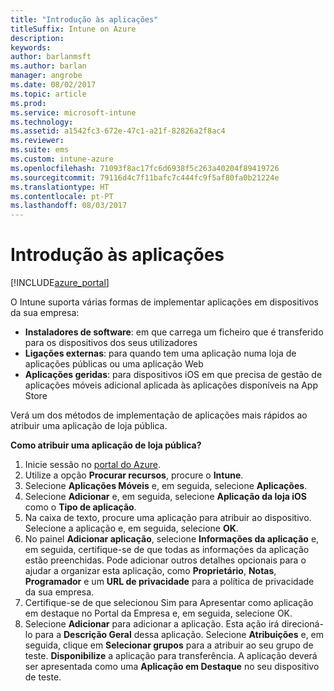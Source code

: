 ```yaml
---
title: "Introdução às aplicações"
titleSuffix: Intune on Azure
description: 
keywords: 
author: barlanmsft
ms.author: barlan
manager: angrobe
ms.date: 08/02/2017
ms.topic: article
ms.prod: 
ms.service: microsoft-intune
ms.technology: 
ms.assetid: a1542fc3-672e-47c1-a21f-82826a2f8ac4
ms.reviewer: 
ms.suite: ems
ms.custom: intune-azure
ms.openlocfilehash: 71093f8ac17fc6d6938f5c263a40204f89419726
ms.sourcegitcommit: 79116d4c7f11bafc7c444fc9f5af80fa0b21224e
ms.translationtype: HT
ms.contentlocale: pt-PT
ms.lasthandoff: 08/03/2017
---
```

# <a name="getting-started-with-apps"></a>Introdução às aplicações

[!INCLUDE[azure_portal](./includes/azure_portal.md)]

O Intune suporta várias formas de implementar aplicações em dispositivos da sua empresa:

* **Instaladores de software**: em que carrega um ficheiro que é transferido para os dispositivos dos seus utilizadores
* __Ligações externas__: para quando tem uma aplicação numa loja de aplicações públicas ou uma aplicação Web
* **Aplicações geridas**: para dispositivos iOS em que precisa de gestão de aplicações móveis adicional aplicada às aplicações disponíveis na App Store

Verá um dos métodos de implementação de aplicações mais rápidos ao atribuir uma aplicação de loja pública.

__Como atribuir uma aplicação de loja pública?__

1. Inicie sessão no [portal do Azure](https://portal.azure.com).
2. Utilize a opção **Procurar recursos**, procure o **Intune**.
3. Selecione **Aplicações Móveis** e, em seguida, selecione **Aplicações**.
4. Selecione **Adicionar** e, em seguida, selecione **Aplicação da loja iOS** como o **Tipo de aplicação**.
5. Na caixa de texto, procure uma aplicação para atribuir ao dispositivo. Selecione a aplicação e, em seguida, selecione **OK**.
6. No painel **Adicionar aplicação**, selecione **Informações da aplicação** e, em seguida, certifique-se de que todas as informações da aplicação estão preenchidas. Pode adicionar outros detalhes opcionais para o ajudar a organizar esta aplicação, como **Proprietário**, **Notas**, **Programador** e um **URL de privacidade** para a política de privacidade da sua empresa.
7. Certifique-se de que selecionou Sim para Apresentar como aplicação em destaque no Portal da Empresa e, em seguida, selecione OK.
8. Selecione **Adicionar** para adicionar a aplicação. Esta ação irá direcioná-lo para a **Descrição Geral** dessa aplicação. Selecione **Atribuições** e, em seguida, clique em **Selecionar grupos** para a atribuir ao seu grupo de teste. **Disponibilize** a aplicação para transferência. A aplicação deverá ser apresentada como uma **Aplicação em Destaque** no seu dispositivo de teste.
